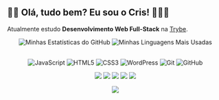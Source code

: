 ## 👋🏻 Olá, tudo bem? Eu sou o Cris! 👨🏻‍💻

Atualmente estudo <b>Desenvolvimento Web Full-Stack</b> na <a href="https://www.betrybe.com/">Trybe</a>.
<br>

<!-- GITHUB STATUS -->
<div align="center">
  
  <img alt="Minhas Estatísticas do GitHub" src="https://github-readme-stats-steel-omega.vercel.app/api?username=crischgs&show_icons=true&include_all_commits=true&count_private=true&cache_seconds=1800&icon_color=ff4500&title_color=ff4500&text_color=ffffff&bg_color=0d1117&hide_border=true" />
  <img alt="Minhas Linguagens Mais Usadas" src="https://github-readme-stats-steel-omega.vercel.app/api/top-langs/?username=crischgs&layout=compact&icon_color=ff45000&title_color=ff4500&text_color=ffffff&bg_color=0d1117&hide_border=true" />
  
</div>

<br>

<!-- TECNOLOGIAS -->
<div align="center">

![JavaScript](https://img.shields.io/badge/-JavaScript-%23ff4500?style=flat-square&logo=javascript&logoColor=%23fff)
![HTML5](https://img.shields.io/badge/-HTML5-%23ff4500?style=flat-square&logo=html5&logoColor=%23fff)
![CSS3](https://img.shields.io/badge/-CSS3-%23ff4500?style=flat-square&logo=css3&logoColor=%23fff)
![WordPress](https://img.shields.io/badge/-WordPress-%23ff4500?style=flat-square&logo=wordpress)
![Git](https://img.shields.io/badge/-Git-%23ff4500?style=flat-square&logo=git&logoColor=%23fff)
![GitHub](https://img.shields.io/badge/-GitHub-%23ff4500?style=flat-square&logo=github&logoColor=%23fff)

</div>

<!-- REDES SOCIAIS -->
<div align="center">
  
  <a href="https://www.linkedin.com/in/crischgs/" target="_blank"><img src="https://img.shields.io/badge/-LinkedIn-%23ff4500?style=for-the-badge&logo=linkedin&logoColor=white" target="_blank"></a>
  <a href="mailto:crischagase@gmail.com" target="_blank"><img src="https://img.shields.io/badge/Gmail-ff4500?style=for-the-badge&logo=gmail&logoColor=white" target="_blank"></a>
  <a href="https://www.youtube.com/@crischgs" target="_blank"><img src="https://img.shields.io/badge/YouTube-ff4500?style=for-the-badge&logo=youtube&logoColor=white" target="_blank"></a>
  <a href="https://instagram.com/crischgs" target="_blank"><img src="https://img.shields.io/badge/-Instagram-%23ff4500?style=for-the-badge&logo=instagram&logoColor=white" target="_blank"></a>
  <a href="https://twitter.com/crischgs" target="_blank"><img src="https://img.shields.io/badge/-Twitter-%23ff4500?style=for-the-badge&logo=twitter&logoColor=white" target="_blank"></a>
  
  ![](https://visitor-badge.glitch.me/badge?page_id=crischgs&left_color=%23ff4500&right_color=%23ff4500)

</div>
